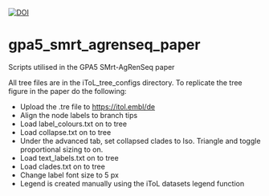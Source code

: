 [![DOI](https://zenodo.org/badge/DOI/10.5281/zenodo.7389661.svg)](https://doi.org/10.5281/zenodo.7389661)

# gpa5_smrt_agrenseq_paper
Scripts utilised in the GPA5 SMrt-AgRenSeq paper

All tree files are in the iToL_tree_configs directory. To replicate the tree figure in the paper do the following:

   * Upload the .tre file to <https://itol.embl/de>
   * Align the node labels to branch tips
   * Load label_colours.txt on to tree
   * Load collapse.txt on to tree
   * Under the advanced tab, set collapsed clades to Iso. Triangle and toggle proportional sizing to on.
   * Load text_labels.txt on to tree
   * Load clades.txt on to tree
   * Change label font size to 5 px
   * Legend is created manually using the iToL datasets legend function
